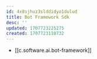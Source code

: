 ```yaml
---
id: 4x8sjhuz3slddidyo1dulud
title: Bot Framework Sdk
desc: ''
updated: 1707723225275
created: 1707723110732
---
```


- [[c.software.ai.bot-framework]]